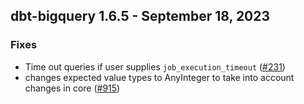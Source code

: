 ## dbt-bigquery 1.6.5 - September 18, 2023

### Fixes

- Time out queries if user supplies `job_execution_timeout` ([#231](https://github.com/dbt-labs/dbt-bigquery/issues/231))
- changes expected value types to AnyInteger to take into account changes in core ([#915](https://github.com/dbt-labs/dbt-bigquery/issues/915))
